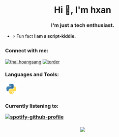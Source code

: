 <h1 align="center">Hi 👋, I'm hxan</h1>
<h3 align="center">I'm just a tech enthusiast.</h3>

- ⚡ Fun fact **I am a script-kiddie.**

<h3 align="left">Connect with me:</h3>
<p align="left">
<a href="https://fb.com/thai.hoangsang" target="blank"><img align="center" src="https://raw.githubusercontent.com/rahuldkjain/github-profile-readme-generator/master/src/images/icons/Social/facebook.svg" alt="thai.hoangsang" height="30" width="40" /></a>
<a href="https://discord.gg/torder" target="blank"><img align="center" src="https://raw.githubusercontent.com/rahuldkjain/github-profile-readme-generator/master/src/images/icons/Social/discord.svg" alt="torder" height="30" width="40" /></a>
</p>

<h3 align="left">Languages and Tools:</h3>
<p align="left"> <a href="https://www.python.org" target="_blank" rel="noreferrer"> <img src="https://raw.githubusercontent.com/devicons/devicon/master/icons/python/python-original.svg" alt="python" width="40" height="40"/> </a> </p>

<h3 align="left">Currently listening to:

[![spotify-github-profile](https://spotify-github-profile.vercel.app/api/view?uid=3174er3awynus4diefvtwzoox7qq&cover_image=true&theme=compact&show_offline=false&background_color=121212&interchange=true)](https://github.com/kittinan/spotify-github-profile)

</h3>

<h3 align='center'> <img src="https://count.getloli.com/get/@whoismaiko?theme=gelbooru" width="700"  /></h3> 
